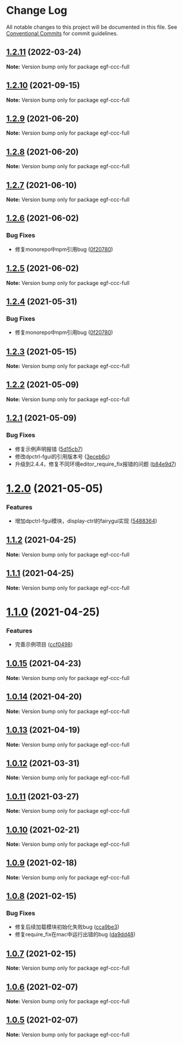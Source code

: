 # Change Log

All notable changes to this project will be documented in this file.
See [Conventional Commits](https://conventionalcommits.org) for commit guidelines.

## [1.2.11](https://e.coding.net/AILHC/easy-game-framework/EasyGameFrameworkOpen/compare/egf-ccc-full@1.2.10...egf-ccc-full@1.2.11) (2022-03-24)

**Note:** Version bump only for package egf-ccc-full





## [1.2.10](https://e.coding.net/AILHC/easy-game-framework/EasyGameFrameworkOpen/compare/egf-ccc-full@1.2.9...egf-ccc-full@1.2.10) (2021-09-15)

**Note:** Version bump only for package egf-ccc-full





## [1.2.9](https://e.coding.net/AILHC/easy-game-framework/EasyGameFrameworkOpen/compare/egf-ccc-full@1.2.8...egf-ccc-full@1.2.9) (2021-06-20)

**Note:** Version bump only for package egf-ccc-full





## [1.2.8](https://e.coding.net/AILHC/easy-game-framework/EasyGameFrameworkOpen/compare/egf-ccc-full@1.2.7...egf-ccc-full@1.2.8) (2021-06-20)

**Note:** Version bump only for package egf-ccc-full





## [1.2.7](https://e.coding.net/AILHC/easy-game-framework/EasyGameFrameworkOpen/compare/egf-ccc-full@1.2.5...egf-ccc-full@1.2.7) (2021-06-10)

**Note:** Version bump only for package egf-ccc-full





## [1.2.6](https://e.coding.net/AILHC/easy-game-framework/EasyGameFrameworkOpen/compare/egf-ccc-full@1.2.3...egf-ccc-full@1.2.6) (2021-06-02)


### Bug Fixes

* 修复monorepo中npm引用bug ([0f20780](https://e.coding.net/AILHC/easy-game-framework/EasyGameFrameworkOpen/commits/0f20780d64cc7edf1fe48424ae01133a8763e11e))





## [1.2.5](https://e.coding.net/AILHC/easy-game-framework/EasyGameFrameworkOpen/compare/egf-ccc-full@1.2.4...egf-ccc-full@1.2.5) (2021-06-02)

**Note:** Version bump only for package egf-ccc-full





## [1.2.4](https://e.coding.net/AILHC/easy-game-framework/EasyGameFrameworkOpen/compare/egf-ccc-full@1.2.3...egf-ccc-full@1.2.4) (2021-05-31)


### Bug Fixes

* 修复monorepo中npm引用bug ([0f20780](https://e.coding.net/AILHC/easy-game-framework/EasyGameFrameworkOpen/commits/0f20780d64cc7edf1fe48424ae01133a8763e11e))





## [1.2.3](https://e.coding.net/AILHC/easy-game-framework/EasyGameFrameworkOpen/compare/egf-ccc-full@1.2.2...egf-ccc-full@1.2.3) (2021-05-15)

**Note:** Version bump only for package egf-ccc-full





## [1.2.2](https://e.coding.net/AILHC/easy-game-framework/EasyGameFrameworkOpen/compare/egf-ccc-full@1.2.1...egf-ccc-full@1.2.2) (2021-05-09)

**Note:** Version bump only for package egf-ccc-full





## [1.2.1](https://e.coding.net/AILHC/easy-game-framework/EasyGameFrameworkOpen/compare/egf-ccc-full@1.2.0...egf-ccc-full@1.2.1) (2021-05-09)


### Bug Fixes

* 修复示例声明报错 ([5d15cb7](https://e.coding.net/AILHC/easy-game-framework/EasyGameFrameworkOpen/commits/5d15cb7c8baae30bd7619daa3352ffbb84245a24))
* 修改dpctrl-fgui的引用版本号 ([3eceb6c](https://e.coding.net/AILHC/easy-game-framework/EasyGameFrameworkOpen/commits/3eceb6c68671ba7c5284e4e20d721b9c7fde303f))
* 升级到2.4.4，修复不同环境editor_require_fix报错的问题 ([b84e9d7](https://e.coding.net/AILHC/easy-game-framework/EasyGameFrameworkOpen/commits/b84e9d764b990fabf964a31145c59c47f9376873))





# [1.2.0](https://e.coding.net/AILHC/easy-game-framework/EasyGameFrameworkOpen/compare/egf-ccc-full@1.1.2...egf-ccc-full@1.2.0) (2021-05-05)


### Features

* 增加dpctrl-fgui模块，display-ctrl的fairygui实现 ([5488364](https://e.coding.net/AILHC/easy-game-framework/EasyGameFrameworkOpen/commits/548836485d02c944b18f7b4a8307d4acbb05882d))





## [1.1.2](https://e.coding.net/AILHC/easy-game-framework/EasyGameFrameworkOpen/compare/egf-ccc-full@1.1.1...egf-ccc-full@1.1.2) (2021-04-25)

**Note:** Version bump only for package egf-ccc-full





## [1.1.1](https://e.coding.net/AILHC/easy-game-framework/EasyGameFrameworkOpen/compare/egf-ccc-full@1.1.0...egf-ccc-full@1.1.1) (2021-04-25)

**Note:** Version bump only for package egf-ccc-full





# [1.1.0](https://e.coding.net/AILHC/easy-game-framework/EasyGameFrameworkOpen/compare/egf-ccc-full@1.0.15...egf-ccc-full@1.1.0) (2021-04-25)


### Features

* 完善示例项目 ([ccf0498](https://e.coding.net/AILHC/easy-game-framework/EasyGameFrameworkOpen/commits/ccf04981ae49c40fb9e8ff67376411d205ccac7c))





## [1.0.15](https://e.coding.net/AILHC/easy-game-framework/EasyGameFrameworkOpen/compare/egf-ccc-full@1.0.14...egf-ccc-full@1.0.15) (2021-04-23)

**Note:** Version bump only for package egf-ccc-full





## [1.0.14](https://e.coding.net/AILHC/easy-game-framework/EasyGameFrameworkOpen/compare/egf-ccc-full@1.0.13...egf-ccc-full@1.0.14) (2021-04-20)

**Note:** Version bump only for package egf-ccc-full





## [1.0.13](https://e.coding.net/AILHC/easy-game-framework/EasyGameFrameworkOpen/compare/egf-ccc-full@1.0.12...egf-ccc-full@1.0.13) (2021-04-19)

**Note:** Version bump only for package egf-ccc-full





## [1.0.12](https://e.coding.net/AILHC/easy-game-framework/EasyGameFrameworkOpen/compare/egf-ccc-full@1.0.11...egf-ccc-full@1.0.12) (2021-03-31)

**Note:** Version bump only for package egf-ccc-full





## [1.0.11](https://e.coding.net/AILHC/easy-game-framework/EasyGameFrameworkOpen/compare/egf-ccc-full@1.0.10...egf-ccc-full@1.0.11) (2021-03-27)

**Note:** Version bump only for package egf-ccc-full





## [1.0.10](https://e.coding.net/AILHC/easy-game-framework/EasyGameFrameworkOpen/compare/egf-ccc-full@1.0.9...egf-ccc-full@1.0.10) (2021-02-21)

**Note:** Version bump only for package egf-ccc-full





## [1.0.9](https://e.coding.net/AILHC/easy-game-framework/EasyGameFrameworkOpen/compare/egf-ccc-full@1.0.8...egf-ccc-full@1.0.9) (2021-02-18)

**Note:** Version bump only for package egf-ccc-full





## [1.0.8](https://e.coding.net/AILHC/easy-game-framework/EasyGameFrameworkOpen/compare/egf-ccc-full@1.0.7...egf-ccc-full@1.0.8) (2021-02-15)


### Bug Fixes

* 修复后续加载模块初始化失败bug ([cca9be3](https://e.coding.net/AILHC/easy-game-framework/EasyGameFrameworkOpen/commits/cca9be371e019a7e261094cab6d1b722c96908b8))
* 修复require_fix在mac中运行出错的bug ([da9dd48](https://e.coding.net/AILHC/easy-game-framework/EasyGameFrameworkOpen/commits/da9dd480484a6d64b6c69b8c1d0008db0f287d96))





## [1.0.7](https://e.coding.net/AILHC/easy-game-framework/EasyGameFrameworkOpen/compare/egf-ccc-full@1.0.6...egf-ccc-full@1.0.7) (2021-02-15)

**Note:** Version bump only for package egf-ccc-full





## [1.0.6](https://e.coding.net/AILHC/easy-game-framework/EasyGameFrameworkOpen/compare/egf-ccc-full@1.0.5...egf-ccc-full@1.0.6) (2021-02-07)

**Note:** Version bump only for package egf-ccc-full





## [1.0.5](https://e.coding.net/AILHC/easy-game-framework/EasyGameFrameworkOpen/compare/egf-ccc-full@1.0.4...egf-ccc-full@1.0.5) (2021-02-07)

**Note:** Version bump only for package egf-ccc-full
